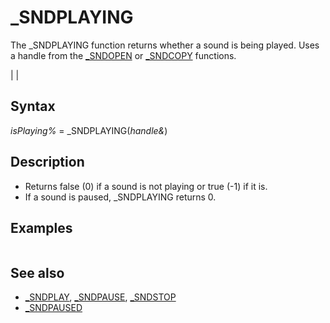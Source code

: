 # _SNDPLAYING

The _SNDPLAYING function returns whether a sound is being played. Uses a handle from the [_SNDOPEN](_SNDOPEN.md) or [_SNDCOPY](_SNDCOPY.md) functions.

  

|  |

## Syntax

*isPlaying%* = _SNDPLAYING(*handle&*)
  

## Description

* Returns false (0) if a sound is not playing or true (-1) if it is.
* If a sound is paused, _SNDPLAYING returns 0.

  

## Examples

``` [PRINT](PRINT.md) _SNDPLAYING(h&)  
```

  

## See also

* [_SNDPLAY](_SNDPLAY.md), [_SNDPAUSE](_SNDPAUSE.md), [_SNDSTOP](_SNDSTOP.md)
* [_SNDPAUSED](_SNDPAUSED.md)

  
